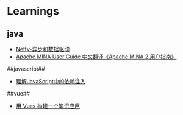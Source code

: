 # Learnings
## java
* [Netty-异步和数据驱动](https://waylau.gitbooks.io/essential-netty-in-action/content/GETTING%20STARTED/Asynchronous%20and%20Event%20Driven.html)
* [Apache MINA User Guide 中文翻译《Apache MINA 2 用户指南》](https://waylau.gitbooks.io/apache-mina-2-user-guide/content/index.html)

##javascript##
* [理解JavaScript中的依赖注入](http://www.html-js.com/article/2598)

##vue##
* [用 Vuex 构建一个笔记应用](https://segmentfault.com/a/1190000005015164)
